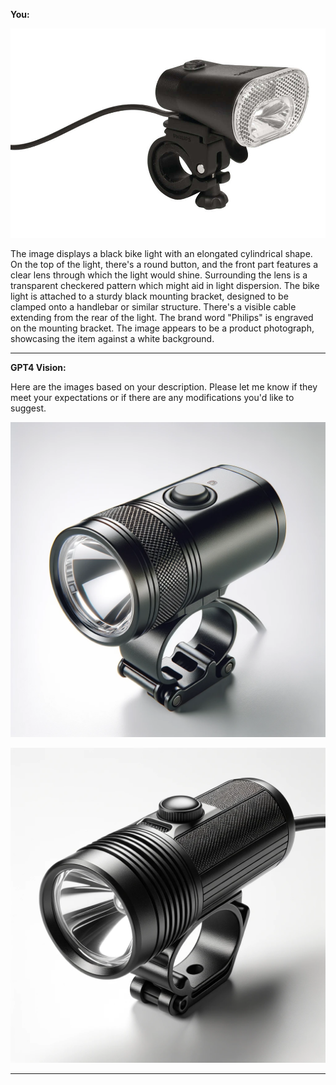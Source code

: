 **You:**

![anything](/1163107363637706862-dalle3-0.jpeg)

The image displays a black bike light with an elongated cylindrical shape. On the top of the light, there's a round button, and the front part features a clear lens through which the light would shine. Surrounding the lens is a transparent checkered pattern which might aid in light dispersion. The bike light is attached to a sturdy black mounting bracket, designed to be clamped onto a handlebar or similar structure. There's a visible cable extending from the rear of the light. The brand word "Philips" is engraved on the mounting bracket. The image appears to be a product photograph, showcasing the item against a white background.

------------------

**GPT4 Vision:**

Here are the images based on your description. Please let me know if they meet your expectations or if there are any modifications you'd like to suggest.


![anything](/1163107363637706862-dalle3-1.png)


![anything](/1163107363637706862-dalle3-2.png)


------------------

